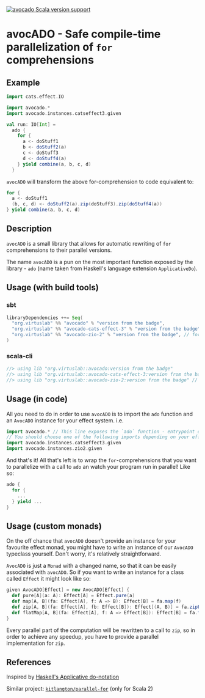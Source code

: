 [![avocado Scala version support](https://index.scala-lang.org/virtuslab/avocado/avocado/latest.svg)](https://index.scala-lang.org/virtuslab/avocado/avocado)

# avocADO - Safe compile-time parallelization of `for` comprehensions

## Example

```scala
import cats.effect.IO

import avocado.*
import avocado.instances.catseffect3.given

val run: IO[Int] =
  ado {
    for {
      a <- doStuff1
      b <- doStuff2(a)
      c <- doStuff3
      d <- doStuff4(a)
    } yield combine(a, b, c, d)
  }
```

`avocADO` will transform the above for-comprehension to code equivalent to:
```scala
for {
  a <- doStuff1
  (b, c, d) <- doStuff2(a).zip(doStuff3).zip(doStuff4(a))
} yield combine(a, b, c, d)
```

## Description

`avocADO` is a small library that allows for automatic rewriting of `for` comprehensions to their parallel versions.

The name `avocADO` is a pun on the most important function exposed by the library - `ado` (name taken from Haskell's language extension `ApplicativeDo`).

## Usage (with build tools)

### sbt

```scala
libraryDependencies ++= Seq(
  "org.virtuslab" %% "avocado" % "version from the badge",
  "org.virtuslab" %% "avocado-cats-effect-3" % "version from the badge", // for Cats Effect 3.x
  "org.virtuslab" %% "avocado-zio-2" % "version from the badge", // for ZIO 2.x
)
```

### scala-cli

```scala
//> using lib "org.virtuslab::avocado:version from the badge"
//> using lib "org.virtuslab::avocado-cats-effect-3:version from the badge" // for Cats Effect 3.x
//> using lib "org.virtuslab::avocado-zio-2:version from the badge" // for ZIO 2.x
```

## Usage (in code)

All you need to do in order to use `avocADO` is to import the `ado` function and an `AvocADO` instance for your effect system. i.e.
```scala
import avocado.* // This line exposes the `ado` function - entrypoint of the library
// You should choose one of the following imports depending on your effect system of choice
import avocado.instances.catseffect3.given
import avocado.instances.zio2.given
```

And that's it! All that's left is to wrap the `for`-comprehensions that you want to parallelize with a call to `ado` an watch your program run in parallel! Like so:
```scala
ado {
  for {
    ...
  } yield ...
}
```

## Usage (custom monads)

On the off chance that `avocADO` doesn't provide an instance for your favourite effect monad, you might have to write an instance of our `AvocADO` typeclass yourself. Don't worry, it's relatively straightforward.

`AvocADO` is just a `Monad` with a changed name, so that it can be easily associated with `avocADO`. So if you want to write an instance for a class called `Effect` it might look like so:
```scala
given AvocADO[Effect] = new AvocADO[Effect] {
  def pure[A](a: A): Effect[A] = Effect.pure(a)
  def map[A, B](fa: Effect[A], f: A => B): Effect[B] = fa.map(f)
  def zip[A, B](fa: Effect[A], fb: Effect[B]): Effect[(A, B)] = fa.zipPar(fb) // This is the most important method
  def flatMap[A, B](fa: Effect[A], f: A => Effect[B]): Effect[B] = fa.flatMap(f)
}
```

Every parallel part of the computation will be rewritten to a call to `zip`, so in order to achieve any speedup, you have to provide a parallel implementation for `zip`.

## References

Inspired by [Haskell's Applicative do-notation](https://gitlab.haskell.org/ghc/ghc/-/wikis/applicative-do)

Similar project: [`kitlangton/parallel-for`](https://github.com/kitlangton/parallel-for) (only for Scala 2)
